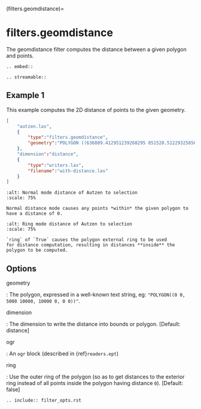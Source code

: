 (filters.geomdistance)=

# filters.geomdistance

The geomdistance filter computes the distance between a given polygon
and points.

```{eval-rst}
.. embed::
```

```{eval-rst}
.. streamable::

```

## Example 1

This example computes the 2D distance of points to the given geometry.

```json
[
    "autzen.las",
    {
        "type":"filters.geomdistance",
        "geometry":"POLYGON ((636889.412951239268295 851528.512293258565478 422.7001953125,636899.14233423944097 851475.000686757150106 422.4697265625,636899.14233423944097 851475.000686757150106 422.4697265625,636928.33048324030824 851494.459452757611871 422.5400390625,636928.33048324030824 851494.459452757611871 422.5400390625,636928.33048324030824 851494.459452757611871 422.5400390625,636976.977398241520859 851513.918218758190051 424.150390625,636976.977398241520859 851513.918218758190051 424.150390625,637069.406536744092591 851475.000686757150106 438.7099609375,637132.647526245797053 851445.812537756282836 425.9501953125,637132.647526245797053 851445.812537756282836 425.9501953125,637336.964569251285866 851411.759697255445644 425.8203125,637336.964569251285866 851411.759697255445644 425.8203125,637473.175931254867464 851158.795739248627797 435.6298828125,637589.928527257987298 850711.244121236610226 420.509765625,637244.535430748714134 850511.791769731207751 420.7998046875,636758.066280735656619 850667.461897735483944 434.609375,636539.155163229792379 851056.63721774588339 422.6396484375,636889.412951239268295 851528.512293258565478 422.7001953125))",
    },
    "dimension":"distance",
    {
        "type":"writers.las",
        "filename":"with-distance.las"
    }
]
```

```{figure} ../images/filters.geomdistance-normal-mode.png
:alt: Normal mode distance of Autzen to selection
:scale: 75%

Normal distance mode causes any points *within* the given polygon to have a distance of 0.
```

```{figure} ../images/filters.geomdistance-ring-mode.png
:alt: Ring mode distance of Autzen to selection
:scale: 75%

`ring` of `True` causes the polygon external ring to be used
for distance computation, resulting in distances **inside** the
polygon to be computed.
```

## Options

geometry

: The polygon, expressed in a well-known text string,
  eg: `"POLYGON((0 0, 5000 10000, 10000 0, 0 0))"`.

dimension

: The dimension to write the distance into
  bounds or polygon. \[Default: distance\]

ogr

: An `ogr` block (described in {ref}`readers.ept`)

ring

: Use the outer ring of the polygon (so as to get distances to the exterior
  ring instead of all points inside the polygon having distance `0`).
  \[Default: false\]

```{eval-rst}
.. include:: filter_opts.rst
```
